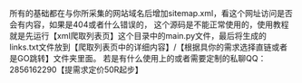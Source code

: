 所有的基础都在与你所采集的网站域名后增加sitemap.xml，看这个网址访问是否会有内容，如果是404或者什么错误的，
这个源码是不能正常使用的，使用教程就是先运行【xml爬取列表页】这个目录中的main.py文件，最后将生成的links.txt文件放到【爬取列表页中的详细内容】/【根据具你的需求选择直链或者是GO跳转】文件夹里面。
若是有什么使用上的或者需要定制的私聊QQ：2856162290【提需求定价50R起步】
